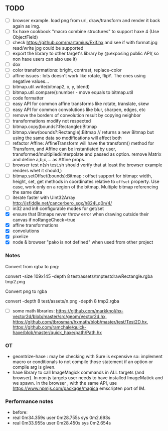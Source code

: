 ## TODO

- [ ] browser example. load png from url, draw/transform and render it back again as img.
- [ ] fix haxe cookbook "macro combine structures" to support haxe 4 (Use ObjectField)
- [ ] check https://github.com/martamius/Exif.hx and see if with format.jpg read/write jpg could be supported
- [ ] export the library to other target's library by @:exposing public API( so non haxe users can also use it)
- [ ] dox
- [ ] color transformations: bright, contrast, replace-color
- [ ] affine issues : lots doesn't work like rotate, flipY. The ones using negative values...
- [ ] bitmap.util.write(bitmap2, x, y, blend)
- [ ] bitmap.util.compare():number - move equals to bitmap.util
- [ ] code formatter
- [ ] easy API for common affine transforms like rotate, translate, skew
- [ ] easy API for common convolutions like blur, sharpen, edges, etc
- [ ] remove the borders of convolution result by copying neighbor
- [ ] transformations modify not respected
- [ ] bitmap.copy(bounds?:Rectangle):Bitmap
- [ ] bitmap.view(bounds?:Rectangle):Bitmap // returns a new Bitmap but using the same data so modifications will affect both
- [ ] refactor Affine: AffineTransform will have the transform() method for Transform, and Affine can be instantiated by user, transformed/multiplied/interpolate and passed as option. remove Matrix and define a,b,c,... as Affine props.
- [ ] browser test n(sh test.sh should verify that at least the browser example renders whet it should,)
- [ ] bitmap.setOffset(bounds):Bitmap : offset support for bitmap: width, height, set, get methods in coordinates relative to `offset` property. Use case, work only on a region of the bitmap. Multiple bitmap referencing the same data
- [ ] iterate faster with UInt32Array http://jsfiddle.net/cancerbero_sgx/h824Lq0n/4/
- [ ] in32 and in8 configurable modes for get/set
- [x] ensure that Bitmaps never throw error when drawing outside their canvas if noRangeCheck=true
- [x] affine transformations
- [x] convolutions
- [x] pixelize
- [x] node & browser "pako is not defined" when used from other project

### Notes

Convert from rgba to png:

convert -size 109x145 -depth 8 test/assets/tmptestdrawRectangle.rgba tmp2.png

Convert png to rgba

convert -depth 8 test/assets/n.png -depth 8 tmp2.rgba

 * [ ] some math libraries: https://github.com/markknol/hx-vector2d/blob/master/src/geom/Vector2d.hx, https://github.com/tbrosman/hxmath/blob/master/test/Test2D.hx, https://github.com/ramchale/quick-haxe/blob/master/quick_haxe/path/Path.hx

### OT

 * geomtrize-haxe : may be checking with Sure is expensive so: implement macro or conditionals to not compile those statement if an option or compile arg is given.
 * haxe library to call ImageMagick commands in ALL targets (and browser). In non js targets user needs to have installed ImageMatick and we spawn. In the browser , with the same API, use https://www.npmjs.com/package/magica emscripten port of IM. 


### Performance notes
 * before: 
  *  real    0m34.359s user    0m28.755s sys     0m2.693s
  *  real 0m33.955s user    0m28.450s sys     0m2.654s